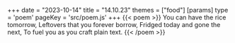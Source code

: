 +++
date = "2023-10-14"
title = "14.10.23"
themes = ["food"]
[params]
  type = 'poem'
  pageKey = 'src/poem.js'
+++
{{< poem >}}
You can have the rice tomorrow,
Leftovers that you forever borrow,
Fridged today and gone the next,
To fuel you as you craft plain text.
{{< /poem >}}